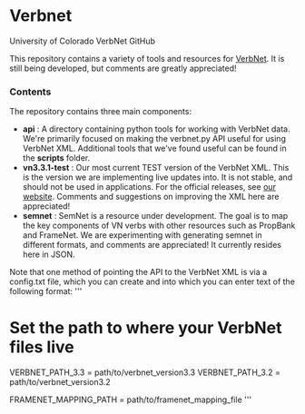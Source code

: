 # Verbnet
University of Colorado VerbNet GitHub

This repository contains a variety of tools and resources for <a href="https://verbs.colorado.edu/verbnet/">VerbNet</a>. It is still being developed, but comments are greatly appreciated!

<h3>Contents</h3>
The repository contains three main components:
<ul>
<li><b>api</b> : A directory containing python tools for working with VerbNet data. We're primarily focused on making the verbnet.py API useful for using VerbNet XML. Additional tools that we've found useful can be found in the <b>scripts</b> folder.
</li>
<li><b>vn3.3.1-test</b> : Our most current TEST version of the VerbNet XML. This is the version we are implementing live updates into. It is not stable, and should not be used in applications. For the official releases, see <a href="https://verbs.colorado.edu/verbnet/">our website</a>. Comments and suggestions on improving the XML here are appreciated!</li>
<li><b>semnet</b> : SemNet is a resource under development. The goal is to map the key components of VN verbs with other resources such as PropBank and FrameNet. We are experimenting with generating semnet in different formats, and comments are appreciated! It currently resides here in JSON.</li>
</ul>

Note that one method of pointing the API to the VerbNet XML is via a config.txt file, which you can create and into which you can enter text of the following format:
'''
# Set the path to where your VerbNet files live

VERBNET_PATH_3.3 = path/to/verbnet_version3.3
VERBNET_PATH_3.2 = path/to/verbnet_version3.2

FRAMENET_MAPPING_PATH = path/to/framenet_mapping_file
'''


